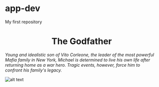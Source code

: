 # app-dev
My first repository

<h1 align="center"> 
The Godfather
</h1>
 
*Young and idealistic son of Vito Corleone, the leader of the most powerful Mafia family in New York, Michael is determined to live his own life after returning home as a war hero. Tragic events, however, force him to confront his family's legacy.*

![alt text](https://s.abcnews.com/images/Entertainment/HT-godfatrher-jef-170308_16x9_1600.jpg)
